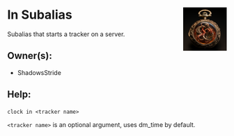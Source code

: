 <h1>In Subalias<img align="right" src="../../Data/main.png" width="100px"></h1>

Subalias that starts a tracker on a server.

## Owner(s):
- ShadowsStride

## Help:
`clock in <tracker name>`

`<tracker name>` is an optional argument, uses dm_time by default.